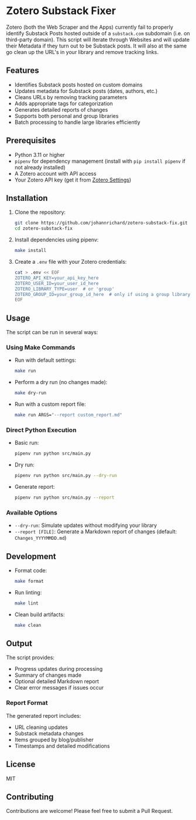 # Zotero Substack Fixer

Zotero (both the Web Scraper and the Apps) currently fail to properly identify Substack Posts hosted outside of a `substack.com` subdomain (i.e. on third-party domain). This script will iterate through Websites and will update their Metadata if they turn out to be Substack posts. It will also at the same go clean up the URL's in your library and remove tracking links.

## Features

- Identifies Substack posts hosted on custom domains
- Updates metadata for Substack posts (dates, authors, etc.)
- Cleans URLs by removing tracking parameters
- Adds appropriate tags for categorization
- Generates detailed reports of changes
- Supports both personal and group libraries
- Batch processing to handle large libraries efficiently

## Prerequisites

- Python 3.11 or higher
- `pipenv` for dependency management (install with `pip install pipenv` if not already installed)
- A Zotero account with API access
- Your Zotero API key (get it from [Zotero Settings](https://www.zotero.org/settings/keys))

## Installation

1. Clone the repository:

   ```bash
   git clone https://github.com/johannrichard/zotero-substack-fix.git
   cd zotero-substack-fix
   ```

2. Install dependencies using pipenv:

   ```bash
   make install
   ```

3. Create a `.env` file with your Zotero credentials:

   ```bash
   cat > .env << EOF
   ZOTERO_API_KEY=your_api_key_here
   ZOTERO_USER_ID=your_user_id_here
   ZOTERO_LIBRARY_TYPE=user  # or 'group'
   ZOTERO_GROUP_ID=your_group_id_here  # only if using a group library
   EOF
   ```

## Usage

The script can be run in several ways:

### Using Make Commands

- Run with default settings:

  ```bash
  make run
  ```

- Perform a dry run (no changes made):

  ```bash
  make dry-run
  ```

- Run with a custom report file:

  ```bash
  make run ARGS="--report custom_report.md"
  ```

### Direct Python Execution

- Basic run:

  ```bash
  pipenv run python src/main.py
  ```

- Dry run:

  ```bash
  pipenv run python src/main.py --dry-run
  ```

- Generate report:

  ```bash
  pipenv run python src/main.py --report
  ```

### Available Options

- `--dry-run`: Simulate updates without modifying your library
- `--report [FILE]`: Generate a Markdown report of changes (default: `Changes_YYYYMMDD.md`)

## Development

- Format code:

  ```bash
  make format
  ```

- Run linting:

  ```bash
  make lint
  ```

- Clean build artifacts:

  ```bash
  make clean
  ```

## Output

The script provides:

- Progress updates during processing
- Summary of changes made
- Optional detailed Markdown report
- Clear error messages if issues occur

### Report Format

The generated report includes:

- URL cleaning updates
- Substack metadata changes
- Items grouped by blog/publisher
- Timestamps and detailed modifications

## License

MIT

## Contributing

Contributions are welcome! Please feel free to submit a Pull Request.
